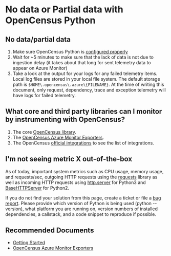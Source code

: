 <properties 
    pageTitle="Configuring OpenCensus Python"
    description="Configuring OpenCensus Python"
    service="microsoft.insights"
    resource="components"
    authors="lzchen"
    ms.author="lechin"
    articleId="insights_python"
    displayOrder="1126"
    selfHelpType="resource"
    cloudEnvironments="public"
    productPesIds="15693" 
    supportTopicIds=""
/>
# No data or Partial data with OpenCensus Python

## No data/partial data

1. Make sure OpenCensus Python is [configured properly](https://github.com/census-instrumentation/opencensus-python/blob/master/contrib/opencensus-ext-azure/README.rst)
2. Wait for ~5 minutes to make sure that the lack of data is not due to ingestion delay (it takes about that long for sent telemetry data to appear on Azure Monitor)
3. Take a look at the output for your logs for any failed telemetry items. Local log files are stored in your local file system. The default storage path is `$HOME\.opencensus\.azure\{FILENAME}`. At the time of writing this document, only request, dependency, trace and exception telemetry will have logs for failed telemetry.

## What core and third party libraries can I monitor by instrumenting with OpenCensus?

1. The core [OpenCensus library](https://pypi.org/project/opencensus/).
2. The [OpenCensus Azure Monitor Exporters](https://pypi.org/project/opencensus-ext-azure/).
2. The OpenCensus [official integrations](https://github.com/census-instrumentation/opencensus-python#integration) to see the list of integrations.

## I'm not seeing metric X out-of-the-box
As of today, important system metrics such as CPU usage, memory usage, and requests/sec, outgoing HTTP requests using the [requests](https://2.python-requests.org/en/master/) library as well as incoming HTTP requests using [http.server](https://docs.python.org/3/library/http.server.html) for Python3 and [BaseHTTPServer](https://docs.python.org/2/library/basehttpserver.html) for Python2.

If you do not find your solution from this page, create a ticket or file a [bug report](https://github.com/census-instrumentation/opencensus-python/issues/new?labels=bug&template=bug_report.md). Please provide which version of Python is being used (python --version), what platform you are running on, version numbers of installed dependencies, a callstack, and a code snippet to reproduce if possible.

## **Recommended Documents**

* [Getting Started](https://docs.microsoft.com/azure/azure-monitor/app/opencensus-python)
* [OpenCensus Azure Monitor Exporters](https://github.com/census-instrumentation/opencensus-python/tree/master/contrib/opencensus-ext-azure)
